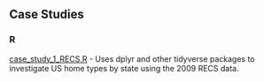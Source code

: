 ## Case Studies

### R
 [case_study_1_RECS.R](./case_studies_1_RECS.R) - 
  Uses dplyr and other tidyverse packages to investigate 
  US home types by state using the 2009 RECS data.

